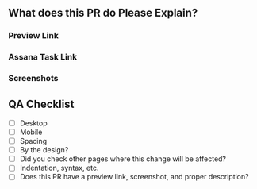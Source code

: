 ## What does this PR do Please Explain?

### Preview Link

### Assana Task Link

### Screenshots

## QA Checklist
- [ ] Desktop
- [ ] Mobile
- [ ] Spacing
- [ ] By the design?
- [ ] Did you check other pages where this change will be affected?
- [ ] Indentation, syntax, etc.
- [ ] Does this PR have a preview link, screenshot, and proper description?